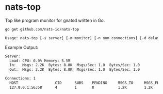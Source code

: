 # nats-top

Top like program monitor for gnatsd written in Go.

```sh
go get github.com/nats-io/nats-top

Usage: nats-top [-s server] [-m monitor] [-n num_connections] [-d delay_secs]
```

Example Output:

```sh
Server:
  Load: CPU: 0.0% Memory: 5.5M
  In:   Msgs: 2.2K  Bytes: 8.0K  Msgs/Sec: 1.0  Bytes/Sec: 1.0
  Out:  Msgs: 2.2K  Bytes: 8.0K  Msgs/Sec: 1.0  Bytes/Sec: 1.0

Connections: 1
  HOST                 CID      SUBS    PENDING     MSGS_TO     MSGS_FROM   BYTES_TO    BYTES_FROM
  127.0.0.1:56358      4        1       0           1.2K        1.2K        4.5K        4.5K
```
